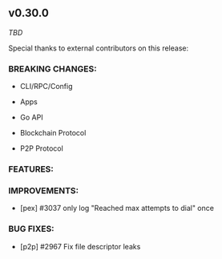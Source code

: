 ## v0.30.0

*TBD*

Special thanks to external contributors on this release:

### BREAKING CHANGES:

* CLI/RPC/Config

* Apps

* Go API

* Blockchain Protocol

* P2P Protocol

### FEATURES:

### IMPROVEMENTS:
- [pex] \#3037 only log "Reached max attempts to dial" once

### BUG FIXES:
- [p2p] \#2967 Fix file descriptor leaks
